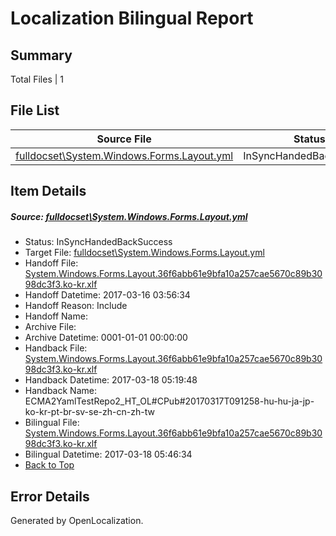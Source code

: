 # <a name='report-top'></a> Localization Bilingual Report

## Summary
 Total Files | 1

## File List
 Source File | Status | Details 
 ----------- | ------ | ------- 
 [fulldocset\System.Windows.Forms.Layout.yml](https://github.com/OpenLocalizationTestOrg/ECMA2YamlTestRepo2/blob/9a577bbd8ead778fd4723fbdbce691e69b3b14d4/fulldocset/System.Windows.Forms.Layout.yml) | InSyncHandedBackSuccess | [Details](#1a663c709db7689fb0d1dce69df84348f118f57485261)

## Item Details
##### <a name='1a663c709db7689fb0d1dce69df84348f118f57485261'></a> Source: [fulldocset\System.Windows.Forms.Layout.yml](https://github.com/OpenLocalizationTestOrg/ECMA2YamlTestRepo2/blob/9a577bbd8ead778fd4723fbdbce691e69b3b14d4/fulldocset/System.Windows.Forms.Layout.yml)
* Status: InSyncHandedBackSuccess
* Target File: [fulldocset\System.Windows.Forms.Layout.yml](https://github.com/OpenLocalizationTestOrg/ECMA2YamlTestRepo2.ko-kr/blob/94c92fc3458fa64b818a0392b97c2931f530c0b1/fulldocset/System.Windows.Forms.Layout.yml)
* Handoff File: [System.Windows.Forms.Layout.36f6abb61e9bfa10a257cae5670c89b3098dc3f3.ko-kr.xlf](https://github.com/OpenLocalizationTestOrg/ECMA2YamlTestRepo2.handoff/blob/0990bdca284a6a21850ef9d520e2772fd4f65d11/ol-handoff/OpenLocalizationTestOrg/ECMA2YamlTestRepo2.ko-kr/master/fulldocset/System.Windows.Forms.Layout.36f6abb61e9bfa10a257cae5670c89b3098dc3f3.ko-kr.xlf)
* Handoff Datetime: 2017-03-16 03:56:34
* Handoff Reason: Include
* Handoff Name: 
* Archive File: 
* Archive Datetime: 0001-01-01 00:00:00
* Handback File: [System.Windows.Forms.Layout.36f6abb61e9bfa10a257cae5670c89b3098dc3f3.ko-kr.xlf](https://github.com/OpenLocalizationTestOrg/ECMA2YamlTestRepo2.handback/blob/a08962b0a8c5cbae7238faae560f6e2f2e823261/ol-handback/OpenLocalizationTestOrg/ECMA2YamlTestRepo2.ko-kr/master/fulldocset/System.Windows.Forms.Layout.36f6abb61e9bfa10a257cae5670c89b3098dc3f3.ko-kr.xlf)
* Handback Datetime: 2017-03-18 05:19:48
* Handback Name: ECMA2YamlTestRepo2_HT_OL#CPub#20170317T091258-hu-hu-ja-jp-ko-kr-pt-br-sv-se-zh-cn-zh-tw
* Bilingual File: [System.Windows.Forms.Layout.36f6abb61e9bfa10a257cae5670c89b3098dc3f3.ko-kr.xlf](https://github.com/OpenLocalizationTestOrg/ECMA2YamlTestRepo2.handback/blob/a08962b0a8c5cbae7238faae560f6e2f2e823261/ol-handback/OpenLocalizationTestOrg/ECMA2YamlTestRepo2.ko-kr/master/fulldocset/System.Windows.Forms.Layout.36f6abb61e9bfa10a257cae5670c89b3098dc3f3.ko-kr.xlf)
* Bilingual Datetime: 2017-03-18 05:46:34
* [Back to Top](#report-top)


## Error Details

Generated by OpenLocalization.
